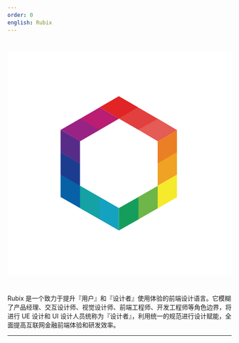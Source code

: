 ```yaml
---
order: 0
english: Rubix
---
```


<div style="text-align:center;background:#FBFBFB;margin:40px 0;">
  <img align="middle" width="600" src="/docs/spec/logo-rubix.svg">
</div>


Rubix
是一个致力于提升『用户』和『设计者』使用体验的前端设计语言。它模糊了产品经理、交互设计师、视觉设计师、前端工程师、开发工程师等角色边界，将进行 UE 设计和 UI 设计人员统称为『设计者』，利用统一的规范进行设计赋能，全面提高互联网金融前端体验和研发效率。

---

